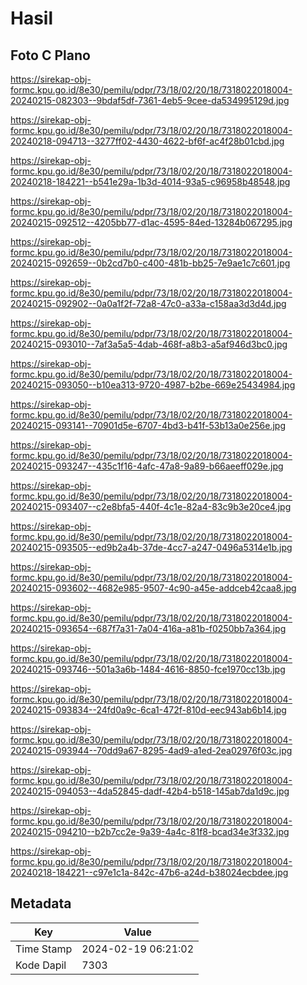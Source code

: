 # Hasil

## Foto C Plano

https://sirekap-obj-formc.kpu.go.id/8e30/pemilu/pdpr/73/18/02/20/18/7318022018004-20240215-082303--9bdaf5df-7361-4eb5-9cee-da534995129d.jpg

https://sirekap-obj-formc.kpu.go.id/8e30/pemilu/pdpr/73/18/02/20/18/7318022018004-20240218-094713--3277ff02-4430-4622-bf6f-ac4f28b01cbd.jpg

https://sirekap-obj-formc.kpu.go.id/8e30/pemilu/pdpr/73/18/02/20/18/7318022018004-20240218-184221--b541e29a-1b3d-4014-93a5-c96958b48548.jpg

https://sirekap-obj-formc.kpu.go.id/8e30/pemilu/pdpr/73/18/02/20/18/7318022018004-20240215-092512--4205bb77-d1ac-4595-84ed-13284b067295.jpg

https://sirekap-obj-formc.kpu.go.id/8e30/pemilu/pdpr/73/18/02/20/18/7318022018004-20240215-092659--0b2cd7b0-c400-481b-bb25-7e9ae1c7c601.jpg

https://sirekap-obj-formc.kpu.go.id/8e30/pemilu/pdpr/73/18/02/20/18/7318022018004-20240215-092902--0a0a1f2f-72a8-47c0-a33a-c158aa3d3d4d.jpg

https://sirekap-obj-formc.kpu.go.id/8e30/pemilu/pdpr/73/18/02/20/18/7318022018004-20240215-093010--7af3a5a5-4dab-468f-a8b3-a5af946d3bc0.jpg

https://sirekap-obj-formc.kpu.go.id/8e30/pemilu/pdpr/73/18/02/20/18/7318022018004-20240215-093050--b10ea313-9720-4987-b2be-669e25434984.jpg

https://sirekap-obj-formc.kpu.go.id/8e30/pemilu/pdpr/73/18/02/20/18/7318022018004-20240215-093141--70901d5e-6707-4bd3-b41f-53b13a0e256e.jpg

https://sirekap-obj-formc.kpu.go.id/8e30/pemilu/pdpr/73/18/02/20/18/7318022018004-20240215-093247--435c1f16-4afc-47a8-9a89-b66aeeff029e.jpg

https://sirekap-obj-formc.kpu.go.id/8e30/pemilu/pdpr/73/18/02/20/18/7318022018004-20240215-093407--c2e8bfa5-440f-4c1e-82a4-83c9b3e20ce4.jpg

https://sirekap-obj-formc.kpu.go.id/8e30/pemilu/pdpr/73/18/02/20/18/7318022018004-20240215-093505--ed9b2a4b-37de-4cc7-a247-0496a5314e1b.jpg

https://sirekap-obj-formc.kpu.go.id/8e30/pemilu/pdpr/73/18/02/20/18/7318022018004-20240215-093602--4682e985-9507-4c90-a45e-addceb42caa8.jpg

https://sirekap-obj-formc.kpu.go.id/8e30/pemilu/pdpr/73/18/02/20/18/7318022018004-20240215-093654--687f7a31-7a04-416a-a81b-f0250bb7a364.jpg

https://sirekap-obj-formc.kpu.go.id/8e30/pemilu/pdpr/73/18/02/20/18/7318022018004-20240215-093746--501a3a6b-1484-4616-8850-fce1970cc13b.jpg

https://sirekap-obj-formc.kpu.go.id/8e30/pemilu/pdpr/73/18/02/20/18/7318022018004-20240215-093834--24fd0a9c-6ca1-472f-810d-eec943ab6b14.jpg

https://sirekap-obj-formc.kpu.go.id/8e30/pemilu/pdpr/73/18/02/20/18/7318022018004-20240215-093944--70dd9a67-8295-4ad9-a1ed-2ea02976f03c.jpg

https://sirekap-obj-formc.kpu.go.id/8e30/pemilu/pdpr/73/18/02/20/18/7318022018004-20240215-094053--4da52845-dadf-42b4-b518-145ab7da1d9c.jpg

https://sirekap-obj-formc.kpu.go.id/8e30/pemilu/pdpr/73/18/02/20/18/7318022018004-20240215-094210--b2b7cc2e-9a39-4a4c-81f8-bcad34e3f332.jpg

https://sirekap-obj-formc.kpu.go.id/8e30/pemilu/pdpr/73/18/02/20/18/7318022018004-20240218-184221--c97e1c1a-842c-47b6-a24d-b38024ecbdee.jpg


## Metadata

| Key        | Value               |
| ---------- | ------------------- |
| Time Stamp | 2024-02-19 06:21:02 |
| Kode Dapil | 7303                |



